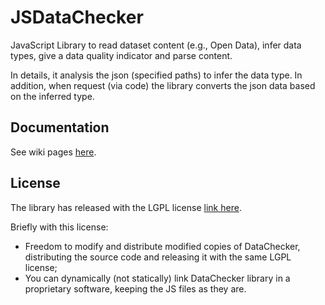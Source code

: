 # JSDataChecker
JavaScript Library to read dataset content (e.g., Open Data), infer data types, give a data quality indicator and parse content.

In details, it analysis the json (specified paths) to infer the data type. In addition, when request (via code) the library converts the json data based on the inferred type.

## Documentation

See wiki pages [here](https://github.com/donpir/JSDataChecker/wiki).

## License 

The library has released with the LGPL license [link here](http://www.gnu.org/licenses/lgpl.html).

Briefly with this license:
 
 - Freedom to modify and distribute modified copies of DataChecker, distributing the source code and releasing it with the same LGPL license;
 - You can dynamically (not statically) link DataChecker library in a proprietary software, keeping the JS files as they are.
  
 
 
